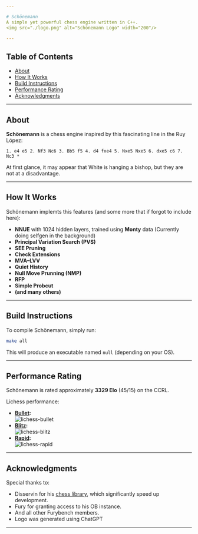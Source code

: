 ```yaml
---

# Schönemann  
A simple yet powerful chess engine written in C++.
<img src="./logo.png" alt="Schönemann Logo" width="200"/>

---
```


## Table of Contents  
- [About](#about)  
- [How It Works](#how-it-works)  
- [Build Instructions](#build-instructions)  
- [Performance Rating](#performance-rating)  
- [Acknowledgments](#acknowledgments)  

---

## About  
**Schönemann** is a chess engine inspired by this fascinating line in the Ruy López:  
```
1. e4 e5 2. Nf3 Nc6 3. Bb5 f5 4. d4 fxe4 5. Nxe5 Nxe5 6. dxe5 c6 7. Nc3 *
```  
At first glance, it may appear that White is hanging a bishop, but they are not at a disadvantage.  

---

## How It Works  
Schönemann implemts this features (and some more that if forgot to include here):  
- **NNUE** with 1024 hidden layers, trained using **Monty** data (Currently doing selfgen in the background)
- **Principal Variation Search (PVS)**  
- **SEE Pruning** 
- **Check Extensions**
- **MVA–LVV**
- **Quiet History**
- **Null Move Prunning (NMP)**
- **RFP**
- **Simple Probcut**
- **(and many others)**

---

## Build Instructions  
To compile Schönemann, simply run:  
```bash  
make all  
```  
This will produce an executable named `null` (depending on your OS).  

---

## Performance Rating  
Schönemann is rated approximately **3329 Elo** (45/15) on the CCRL.  

Lichess performance:  
- **[Bullet](https://lichess.org/@/Schoenemann/perf/bullet):**  
  ![lichess-bullet](https://lichess-shield.vercel.app/api?username=Schoenemann&format=bullet)  
- **[Blitz](https://lichess.org/@/Schoenemann/perf/blitz):**  
  ![lichess-blitz](https://lichess-shield.vercel.app/api?username=Schoenemann&format=blitz)  
- **[Rapid](https://lichess.org/@/Schoenemann/perf/rapid):**  
  ![lichess-rapid](https://lichess-shield.vercel.app/api?username=Schoenemann&format=rapid)  

---

## Acknowledgments  
Special thanks to: 

- Disservin for his [chess library](https://github.com/Disservin/chess-library/), which significantly speed up development.  
- Fury for granting access to his OB instance.  
- And all other Furybench members.
- Logo was generated using ChatGPT

--- 
